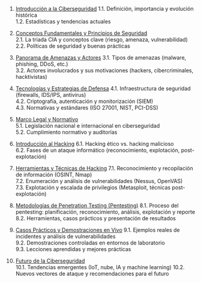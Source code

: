 1. [Introducción a la Ciberseguridad](introduccion-a-la-ciberseguridad.md)
    1.1. Definición, importancia y evolución histórica  
    1.2. Estadísticas y tendencias actuales
    
2. [Conceptos Fundamentales y Principios de Seguridad](conceptos-fundamentales-y-principios-de-seguridad.md)  
    2.1. La triada CIA y conceptos clave (riesgo, amenaza, vulnerabilidad)  
    2.2. Políticas de seguridad y buenas prácticas
    
3. [Panorama de Amenazas y Actores](panorama-de-amenazas-y-actores.md)
    3.1. Tipos de amenazas (malware, phishing, DDoS, etc.)  
    3.2. Actores involucrados y sus motivaciones (hackers, cibercriminales, hacktivistas)
    
4. [Tecnologías y Estrategias de Defensa](tecnologias-y-estrategias-de-defensa.md)
    4.1. Infraestructura de seguridad (firewalls, IDS/IPS, antivirus)  
    4.2. Criptografía, autenticación y monitorización (SIEM)  
    4.3. Normativas y estándares (ISO 27001, NIST, PCI-DSS)
    
5. [Marco Legal y Normativo](marco-legal-y-normativo.md)  
    5.1. Legislación nacional e internacional en ciberseguridad  
    5.2. Cumplimiento normativo y auditorías
    
6. [Introducción al Hacking](introduccion-al-hacking.md)
    6.1. Hacking ético vs. hacking malicioso  
    6.2. Fases de un ataque informático (reconocimiento, explotación, post-explotación)
    
7. [Herramientas y Técnicas de Hacking](herramientas-y-tecnicas-de-hacking.md)
    7.1. Reconocimiento y recopilación de información (OSINT, Nmap)  
    7.2. Enumeración y análisis de vulnerabilidades (Nessus, OpenVAS)  
    7.3. Explotación y escalada de privilegios (Metasploit, técnicas post-explotación)
    
8. [Metodologías de Penetration Testing (Pentesting)](metodologias-de-pentesting.md)
    8.1. Proceso del pentesting: planificación, reconocimiento, análisis, explotación y reporte  
    8.2. Herramientas, casos prácticos y presentación de resultados
    
9. [Casos Prácticos y Demostraciones en Vivo](casos-practicos-y-demostraciones-en-vivo.md)
    9.1. Ejemplos reales de incidentes y análisis de vulnerabilidades  
    9.2. Demostraciones controladas en entornos de laboratorio  
    9.3. Lecciones aprendidas y mejores prácticas
    
10. [Futuro de la Ciberseguridad](futuro-de-la-ciberseguridad.md)  
    10.1. Tendencias emergentes (IoT, nube, IA y machine learning) 
    10.2. Nuevos vectores de ataque y recomendaciones para el futuro
